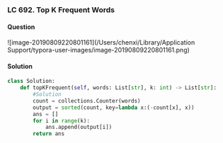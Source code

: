 ### LC 692. Top K Frequent Words

#### Question

![image-20190809220801161](/Users/chenxi/Library/Application Support/typora-user-images/image-20190809220801161.png)



#### Solution

```python
class Solution:
    def topKFrequent(self, words: List[str], k: int) -> List[str]:
        #Solution
        count = collections.Counter(words)
        output = sorted(count, key=lambda x:(-count[x], x))
        ans = []
        for i in range(k):
            ans.append(output[i])
        return ans
```

